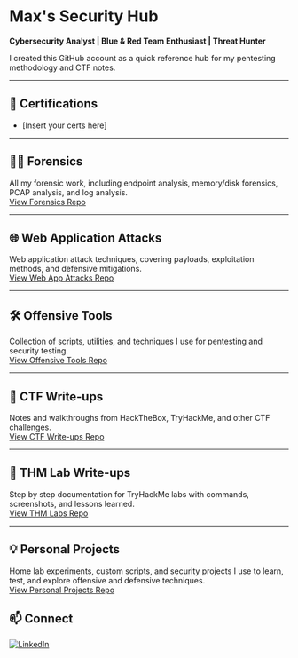 # Max's Security Hub 

**Cybersecurity Analyst | Blue & Red Team Enthusiast | Threat Hunter**

I created this GitHub account as a quick reference hub for my pentesting methodology and CTF notes.

---

## 📜 Certifications
- [Insert your certs here]  

---

## 🕵️‍♂️ Forensics
All my forensic work, including endpoint analysis, memory/disk forensics, PCAP analysis, and log analysis.  
[View Forensics Repo](https://github.com/yourusername/forensics)

---

## 🌐 Web Application Attacks
Web application attack techniques, covering payloads, exploitation methods, and defensive mitigations.  
[View Web App Attacks Repo](https://github.com/yourusername/web-app-attacks)

---

## 🛠 Offensive Tools
Collection of scripts, utilities, and techniques I use for pentesting and security testing.  
[View Offensive Tools Repo](https://github.com/yourusername/offensive-tools)

---

## 🎯 CTF Write-ups
Notes and walkthroughs from HackTheBox, TryHackMe, and other CTF challenges.  
[View CTF Write-ups Repo](https://github.com/yourusername/ctf-writeups)

---

## 🧪 THM Lab Write-ups
Step by step documentation for TryHackMe labs with commands, screenshots, and lessons learned.  
[View THM Labs Repo](https://github.com/yourusername/thm-labs)

---

## 💡 Personal Projects
Home lab experiments, custom scripts, and security projects I use to learn, test, and explore offensive and defensive techniques.  
[View Personal Projects Repo](https://github.com/yourusername/personal-projects)

## 📫 Connect
[![LinkedIn](https://img.shields.io/badge/LinkedIn-Connect-blue?logo=linkedin&logoColor=white)](https://www.linkedin.com/in/maxarmstrong-it/)

